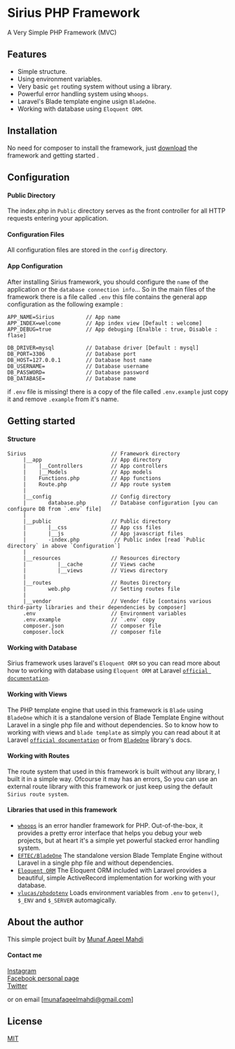 # Sirius PHP Framework
A Very Simple PHP Framework (MVC)

## Features
* Simple structure.
* Using environment variables.
* Very basic `get` routing system without using a library.
* Powerful error handling system using `Whoops`.
* Laravel's Blade template engine usign `BladeOne`.
* Working with database using  `Eloquent ORM`.

## Installation
No need for composer to install the framework, just [download](https://github.com/munafaqeelmahdi/sirius-php-framework) the framework and getting started .

## Configuration
#### Public Directory
The index.php in `Public` directory serves as the front controller for all HTTP requests entering your application.

#### Configuration Files
All configuration files are stored in the `config` directory.

#### App Configuration
After installing Sirius framework, you should configure the `name` of the application or the `database connection info`...
So in the main files of the framework there is a file called `.env` this file contains the general app configuration as the following example :
```
APP_NAME=Sirius          // App name
APP_INDEX=welcome        // App index view [Default : welcome]
APP_DEBUG=true           // App debuging [Enalble : true, Disable : flase]

DB_DRIVER=mysql          // Database driver [Default : mysql]
DB_PORT=3306             // Database port
DB_HOST=127.0.0.1        // Database host name
DB_USERNAME=             // Database username
DB_PASSWORD=             // Database password
DB_DATABASE=             // Database name
```
if `.env` file is missing! there is a copy of the file called `.env.example` just copy it and remove `.example` from it's name.

## Getting started
#### Structure
```
Sirius                           // Framework directory
     |__app                      // App directory
     |    |__Controllers         // App controllers
     |    |__Models              // App models
     |    Functions.php          // App functions
     |    Route.php              // App route system
     |    
     |__config                   // Config directory
     |       database.php        // Database configuration [you can configure DB from `.env` file]
     |       
     |__public                   // Public directory
     |       |__css              // App css files
     |       |__js               // App javascript files
     |       -index.php           // Public index [read `Public directory` in above `Configuration`]
     |       
     |__resources                // Resources directory
     |          |__cache         // Views cache
     |          |__views         // Views directory
     |          
     |__routes                   // Routes Directory
     |       web.php             // Setting routes file
     |       
     |__vendor                   // Vendor file [contains various third-party libraries and their dependencies by composer]
     .env                        // Environment variables
     .env.example                // `.env` copy
     composer.json               // composer file
     composer.lock               // composer file
```

#### Working with Database
Sirius framework uses laravel's `Eloquent ORM` so you can read more about how to working with database using `Eloquent ORM` at Laravel [`official documentation`](https://laravel.com/docs/5.7/eloquent).

#### Working with Views
The PHP template engine that used in this framework is `Blade` using `BladeOne` which it is a standalone version of Blade Template Engine without Laravel in a single php file and without dependencies.
So to know how to working with views and `blade template` as simply you can read about it at Laravel [`official documentation`](https://laravel.com/docs/5.7/blade) or from [`BladeOne`](https://github.com/EFTEC/BladeOne) library's docs.

#### Working with Routes
The route system that used in this framework is built without any library, I built it in a simple way. Ofcourse it may has an errors, So you can use an external route library with this framework or just keep using the default `Sirius route system`.

#### Libraries that used in this framework
* [`whoops`](https://github.com/filp/whoops) is an error handler framework for PHP. Out-of-the-box, it provides a pretty error interface that helps you debug your web projects, but at heart it's a simple yet powerful stacked error handling system.
* [`EFTEC/BladeOne`](https://github.com/EFTEC/BladeOne) The standalone version Blade Template Engine without Laravel in a single php file and without dependencies.
* [`Eloquent ORM`](https://laravel.com/docs/5.7/eloquent) The Eloquent ORM included with Laravel provides a beautiful, simple ActiveRecord implementation for working with your database.
* [`vlucas/phpdotenv`](https://github.com/vlucas/phpdotenv) Loads environment variables from `.env` to `getenv()`, `$_ENV` and `$_SERVER` automagically.

## About the author
This simple project built by [Munaf Aqeel Mahdi](https://github.com/munafaqeelmahdi)

#### Contact me
[Instagram](https://instagram.com/munafio) <br>
[Facebook personal page](https://facebook.com/munafio) <br>
[Twitter](https://twitter.com/munaf_aqeel_m) <br>

or on email [munafaqeelmahdi@gmail.com]

## License
[MIT](https://choosealicense.com/licenses/mit/)



